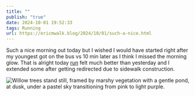 ```yaml
---
title: ""
publish: "true"
date: 2024-10-01 19:52:33
tags: Running
url: https://ericmwalk.blog/2024/10/01/such-a-nice.html
---
```


Such a nice morning out today but I wished I would have started right after my youngest got on the bus vs 10 min later as I think I missed the morning glow. That is alright today [run](https://www.strava.com/activities/12548078205) felt much better than yesterday and I extended some after getting redirected due to sidewalk construction.

![Willow trees stand still, framed by marshy vegetation with a gentle pond, at dusk, under a pastel sky transitioning from pink to light purple.](https://ericmwalk.blog/uploads/2024/1e22d6a410.jpeg)

